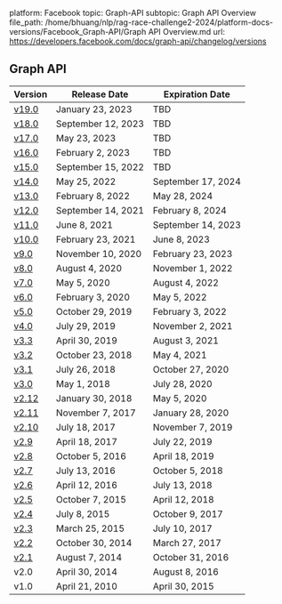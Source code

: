 platform: Facebook
topic: Graph-API
subtopic: Graph API Overview
file_path: /home/bhuang/nlp/rag-race-challenge2-2024/platform-docs-versions/Facebook_Graph-API/Graph API Overview.md
url: https://developers.facebook.com/docs/graph-api/changelog/versions


## Graph API

| Version | Release Date | Expiration Date |
| --- | --- | --- |
| [v19.0](https://developers.facebook.com/docs/graph-api/changelog/version19.0#graph-api) | January 23, 2023 | TBD |
| [v18.0](https://developers.facebook.com/docs/graph-api/changelog/version18.0#graph-api) | September 12, 2023 | TBD |
| [v17.0](https://developers.facebook.com/docs/graph-api/changelog/version17.0#graph-api) | May 23, 2023 | TBD |
| [v16.0](https://developers.facebook.com/docs/graph-api/changelog/version16.0#graph-api) | February 2, 2023 | TBD |
| [v15.0](https://developers.facebook.com/docs/graph-api/changelog/version15.0#graph-api) | September 15, 2022 | TBD |
| [v14.0](https://developers.facebook.com/docs/graph-api/changelog/version14.0#graph-api) | May 25, 2022 | September 17, 2024 |
| [v13.0](https://developers.facebook.com/docs/graph-api/changelog/version13.0#graph-api) | February 8, 2022 | May 28, 2024 |
| [v12.0](https://developers.facebook.com/docs/graph-api/changelog/version12.0#graph-api) | September 14, 2021 | February 8, 2024 |
| [v11.0](https://developers.facebook.com/docs/graph-api/changelog/version11.0#graph-api) | June 8, 2021 | September 14, 2023 |
| [v10.0](https://developers.facebook.com/docs/graph-api/changelog/version10.0#graph-api) | February 23, 2021 | June 8, 2023 |
| [v9.0](https://developers.facebook.com/docs/graph-api/changelog/version9.0#graph-api) | November 10, 2020 | February 23, 2023 |
| [v8.0](https://developers.facebook.com/docs/graph-api/changelog/version8.0#graph-api) | August 4, 2020 | November 1, 2022 |
| [v7.0](https://developers.facebook.com/docs/graph-api/changelog/version7.0#graph-api) | May 5, 2020 | August 4, 2022 |
| [v6.0](https://developers.facebook.com/docs/graph-api/changelog/version6.0) | February 3, 2020 | May 5, 2022 |
| [v5.0](https://developers.facebook.com/docs/graph-api/changelog/version5.0) | October 29, 2019 | February 3, 2022 |
| [v4.0](https://developers.facebook.com/docs/graph-api/changelog/version4.0) | July 29, 2019 | November 2, 2021 |
| [v3.3](https://developers.facebook.com/docs/graph-api/changelog/version3.3) | April 30, 2019 | August 3, 2021 |
| [v3.2](https://developers.facebook.com/docs/graph-api/changelog/version3.2) | October 23, 2018 | May 4, 2021 |
| [v3.1](https://developers.facebook.com/docs/graph-api/changelog/version3.1) | July 26, 2018 | October 27, 2020 |
| [v3.0](https://developers.facebook.com/docs/graph-api/changelog/version3.0) | May 1, 2018 | July 28, 2020 |
| [v2.12](https://developers.facebook.com/docs/graph-api/changelog/version2.12) | January 30, 2018 | May 5, 2020 |
| [v2.11](https://developers.facebook.com/docs/graph-api/changelog/version2.11) | November 7, 2017 | January 28, 2020 |
| [v2.10](https://developers.facebook.com/docs/graph-api/changelog/version2.10) | July 18, 2017 | November 7, 2019 |
| [v2.9](https://developers.facebook.com/docs/graph-api/changelog/version2.9) | April 18, 2017 | July 22, 2019 |
| [v2.8](https://developers.facebook.com/docs/graph-api/changelog/version2.8) | October 5, 2016 | April 18, 2019 |
| [v2.7](https://developers.facebook.com/docs/graph-api/changelog/version2.7) | July 13, 2016 | October 5, 2018 |
| [v2.6](https://developers.facebook.com/docs/graph-api/changelog/version2.6) | April 12, 2016 | July 13, 2018 |
| [v2.5](https://developers.facebook.com/docs/graph-api/changelog/version2.5) | October 7, 2015 | April 12, 2018 |
| [v2.4](https://developers.facebook.com/docs/graph-api/changelog/version2.4) | July 8, 2015 | October 9, 2017 |
| [v2.3](https://developers.facebook.com/docs/graph-api/changelog/version2.3) | March 25, 2015 | July 10, 2017 |
| [v2.2](https://developers.facebook.com/docs/graph-api/changelog/version2.2) | October 30, 2014 | March 27, 2017 |
| [v2.1](https://developers.facebook.com/docs/graph-api/changelog/version2.1) | August 7, 2014 | October 31, 2016 |
| v2.0 | April 30, 2014 | August 8, 2016 |
| v1.0 | April 21, 2010 | April 30, 2015 |